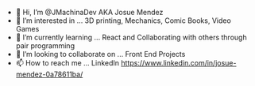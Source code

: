 - 👋 Hi, I’m @JMachinaDev AKA Josue Mendez
- 👀 I’m interested in ... 3D printing, Mechanics, Comic Books, Video Games
- 🌱 I’m currently learning ... React and Collaborating with others through pair programming
- 💞️ I’m looking to collaborate on ... Front End Projects
- 📫 How to reach me ... LinkedIn https://www.linkedin.com/in/josue-mendez-0a78611ba/

<!---
JMachinaDev/JMachinaDev is a ✨ special ✨ repository because its `README.md` (this file) appears on your GitHub profile.
You can click the Preview link to take a look at your changes.
--->

